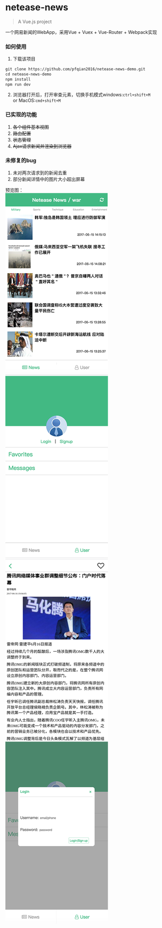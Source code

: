 # netease-news

> A Vue.js project  

一个网易新闻的WebApp，采用Vue + Vuex + Vue-Router + Webpack实现  

### 如何使用  
1. 下载该项目
```shell
git clone https://github.com/pfqian2016/netease-news-demo.git
cd netease-news-demo
npm install
npm run dev
```
2. 浏览器打开后，打开审查元素，切换手机模式windows:`ctrl+shift+M` or MacOS:`cmd+shift+M`

### 已实现的功能
1. ~~各个组件基本视图~~
2. ~~路由配置~~
3. ~~状态管理~~
4. ~~Ajax请求新闻并渲染到浏览器~~

### 未修复的bug  
1. 未对两次请求到的新闻去重  
2. 部分新闻详情中的图片大小超出屏幕  

预览图：  
![](https://github.com/pfqian2016/netease-news-demo/blob/master/preview.png)   ![](https://github.com/pfqian2016/netease-news-demo/blob/master/preview1.png)  
![](https://github.com/pfqian2016/netease-news-demo/blob/master/preview2.png)   ![](https://github.com/pfqian2016/netease-news-demo/blob/master/preview3.png)  

